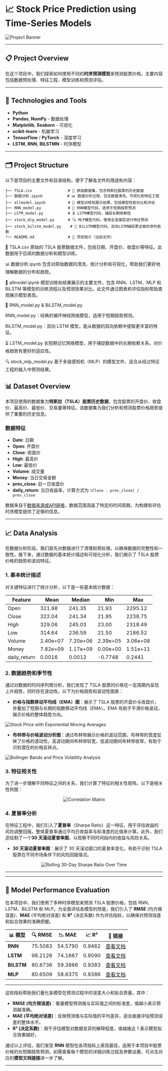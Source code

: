 # 📈 Stock Price Prediction using Time-Series Models

![Project Banner](image/Project_Banner.png) <!-- 可选，增加视觉效果 -->

---

## 📋 Project Overview

在这个项目中，我们探索如何使用不同的**时序预测模型**来预测股票价格。主要内容包括数据预处理、特征工程、模型训练和预测评估。

---

## 🔧 Technologies and Tools

- **Python**
- **Pandas**, **NumPy** - 数据处理
- **Matplotlib**, **Seaborn** - 可视化
- **scikit-learn** - 机器学习
- **TensorFlow** / **PyTorch** - 深度学习
- **LSTM**, **RNN**, **BILSTMN** - 时序模型

---
## 🗂️ Project Structure

以下是项目的主要文件和目录结构，便于了解各文件的用途和内容：

```plaintext
├── TSLA.csv                # 📂 原始数据集，包含特斯拉股票的历史数据
├── 数据分析.ipynb           # 📊 数据分析过程，包含数据清洗、可视化和特征工程
├── allmodel.ipynb          # 🧠 模型训练和展示结果，包括模型性能对比和评估
├── RNN_model.py            # 🔄 RNN模型代码，适用于短期趋势预测
├── LSTM_model.py           # ⏳ LSTM模型代码，捕捉长期依赖性
├── stock_mlp_model.py      # 🔍 MLP模型代码，使用全连接层进行特征预测
├── stock_bilstm_model.py    # 🔄 BiLSTM模型代码，双向LSTM捕捉更全面的序列依赖
└── README.md               # 📜 项目简介（当前文件）
```
📂 TSLA.csv
原始的 TSLA 股票数据文件，包括日期、开盘价、收盘价等特征。此数据用于后续的数据分析和模型训练。

📊 数据分析.ipynb
包含对原始数据的清洗、统计分析和可视化，帮助我们更好地理解数据的分布和趋势。

🧠 allmodel.ipynb
模型训练和结果展示的主要文件，包含 RNN、LSTM、MLP 和 BiLSTM 等模型的训练流程以及预测效果对比。此文件通过图表和评估指标帮助直观展示模型表现。

🔄 RNN_model.py & BiLSTM_model.py

RNN_model.py：经典的循环神经网络模型，适用于短期趋势预测。

BiLSTM_model.py：双向 LSTM 模型，能从数据的双向依赖中提取更丰富的特征。

⏳ LSTM_model.py
长短期记忆网络模型，用于捕捉数据中的长期依赖关系，对价格趋势有更好的适应性。

🔍 stock_mlp_model.py
基于多层感知机（MLP）的模型文件，适合从经过特征工程的输入中预测结果。


## 📊 Dataset Overview

本项目使用的数据集为**特斯拉（TSLA）股票历史数据**，包含股票的开盘价、收盘价、最高价、最低价、交易量等特征。该数据集为我们分析和预测股票价格趋势提供了重要的历史信息。

### 数据特征

- **Date**: 日期
- **Open**: 开盘价
- **Close**: 收盘价
- **High**: 最高价
- **Low**: 最低价
- **Volume**: 成交量
- **Money**: 当日交易金额
- **prev_close**: 前一日收盘价
- **daily_return**: 当日收益率，计算方式为 `(Close - prev_close) / prev_close`

数据来自于[数据来源或API链接](https://data-source-link)，数据范围涵盖了特定的时间周期，为构建和评估时序模型提供了足够的信息。

---

## 📈 Data Analysis

在数据分析阶段，我们首先对数据进行了清理和预处理，以确保数据的完整性和一致性。接下来，通过数据的基本统计描述和可视化分析，我们揭示了 TSLA 股票价格的趋势和波动特征。

### 1. 基本统计描述

对关键特征进行了统计分析，以下是一些基本统计数据：

<div align="center">

| Feature       | Mean     | Median   | Min      | Max      |
|---------------|----------|----------|----------|----------|
| Open          | 321.98   | 241.35   | 21.93    | 2295.12  |
| Close         | 322.04   | 241.34   | 21.95    | 2238.75  |
| High          | 329.06   | 245.03   | 23.00    | 2318.49  |
| Low           | 314.64   | 236.59   | 21.50    | 2186.52  |
| Volume        | 2.40e+07 | 7.20e+06 | 2.39e+05 | 3.06e+08 |
| Money         | 7.82e+09 | 1.17e+09 | 0.00e+00 | 1.51e+11 |
| daily_return  | 0.0016   | 0.0012   | -0.7748  | 0.2441   |

</div>


### 2. 数据趋势和季节性

通过对数据的时间序列图分析，我们发现了 TSLA 股票的价格在一定周期内呈现上升趋势，同时存在波动性。以下为价格趋势和波动性图表：

- **价格与指数移动平均线（EMA）图**：展示了 TSLA 股票的开盘价与收盘价，并叠加了短期与长期的指数移动平均线（EMA）。EMA 有助于平滑价格波动，揭示价格的整体趋势方向。

![Stock Price with Exponential Moving Averages](image/Stock_Price_with_and_Exponential_Moving_Averages.png) 


- **布林带与价格波动分析图**：通过布林带展示价格的波动范围，布林带的宽度反映了价格的波动性。高波动期间布林带较宽，低波动期间布林带收窄，有助于识别潜在的价格反转点。

![Bollinger Bands and Price Volatility Analysis](image/Bollinger_Bands_and_Prince_Volatility_Analysis.png) <!-- 替换为布林带图表链接 -->

### 3. 特征相关性

为了进一步理解不同特征之间的关系，我们计算了特征的相关性矩阵。以下是相关性热图：

<div align="center">
    <img src="image/Feature_Correlation_Matrix.png" alt="Correlation Matrix">
</div>

### 4. 夏普率分析

在特征工程中，我们引入了**夏普率**（Sharpe Ratio）这一特征，用于评估收益的风险调整回报。整体夏普率通过平均日收益率与标准差的比值来计算。此外，我们还绘制了一个**30 天滚动夏普率图**，以观察不同时间段内的收益与风险关系。

- **30 天滚动夏普率图**：展示了 30 天滚动窗口的夏普率变化，有助于识别 TSLA 股票在不同市场条件下的风险回报情况。

<div align="center">
    <img src="image/Rolling_30-Day_Sharpe_Ratio_Over_Time.png" alt="Rolling 30-Day Sharpe Ratio Over Time">
</div>

---
---

## 🧮 Model Performance Evaluation

在本项目中，我们使用了多种时序模型来预测 TSLA 股票价格，包括 RNN、LSTM、BiLSTM 和 MLP。为全面评估各模型的性能，我们引入了 **RMSE** (均方根误差)、**MAE** (平均绝对误差) 和 **R²** (决定系数) 作为评估指标，以确保对预测误差和拟合效果的准确把握。

| 📊 模型        | 🔍 RMSE   | 📉 MAE    | 📈 R²      | 📖 链接                      |
|---------------|----------|----------|----------|----------------------------|
| **RNN**       | 75.5083    | 54.5790    | 0.9462    | [查看文档](document/RNN.md)    |
| **LSTM**      | 98.2126    | 74.1667   | 0.9090   | [查看文档](document/LSTM.md)   |
| **BiLSTM**    | 80.8736    | 59.3866    |  0.9383    | [查看文档](document/BILSTM.md) |
| **MLP**       | 80.6509    | 58.6375    | 0.9386    | [查看文档](document/MLP.md)    |

---

这些指标帮助我们量化各模型在预测过程中的误差大小和拟合质量。其中：

- **RMSE (均方根误差)**：衡量模型预测值与实际值之间的标准差，值越小表示预测越准确。
- **MAE (平均绝对误差)**：反映预测值与实际值的平均差异，适合直接评估预测误差的整体水平。
- **R² (决定系数)**：用于评估模型对数据变异的解释程度，值越接近 1 表示模型拟合效果越好。

通过以上评估，我们发现 **RNN** 模型在各项指标上表现最佳，适用于本项目中股票价格的长短期趋势预测。如需查看每个模型的详细训练过程及参数设置，可点击对应的**模型文档链接**进一步了解。

---
